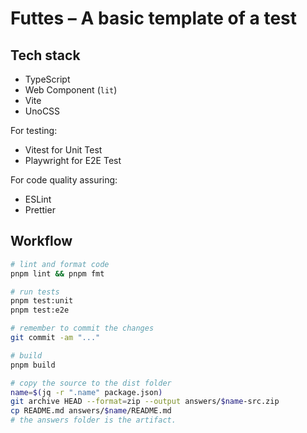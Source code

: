 # Futtes – A basic template of a test

## Tech stack

- TypeScript
- Web Component (`lit`)
- Vite
- UnoCSS

For testing:

- Vitest for Unit Test
- Playwright for E2E Test

For code quality assuring:

- ESLint
- Prettier

## Workflow

```bash
# lint and format code
pnpm lint && pnpm fmt

# run tests
pnpm test:unit
pnpm test:e2e

# remember to commit the changes
git commit -am "..."

# build
pnpm build

# copy the source to the dist folder
name=$(jq -r ".name" package.json)
git archive HEAD --format=zip --output answers/$name-src.zip
cp README.md answers/$name/README.md
# the answers folder is the artifact.
```
